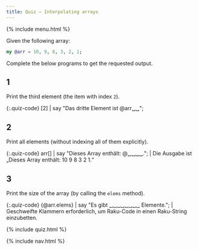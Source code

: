 ```yaml
---
title: Quiz — Interpolating arrays
---
```


{% include menu.html %}

Given the following array:

```raku
my @arr = 10, 9, 8, 3, 2, 1;
```

Complete the below programs to get the requested output.

## 1

Print the third element (the item with index `2`).

{:.quiz-code}
[2] | say &quot;Das dritte Element ist @arr␣␣&quot;;

## 2

Print all elements (without indexing all of them explicitly).

{:.quiz-code}
arr[] | say &quot;Dieses Array enthält: @␣␣␣␣.&quot;; | Die Ausgabe ist „Dieses Array enthält: 10 9 8 3 2 1.“

## 3

Print the size of the array (by calling the `elems` method).

{:.quiz-code}
{@arr.elems} | say &quot;Es gibt ␣␣␣␣␣␣␣␣ Elemente.&quot;; | Geschweifte Klammern erforderlich, um Raku-Code in einen Raku-String einzubetten.

{% include quiz.html %}

{% include nav.html %}